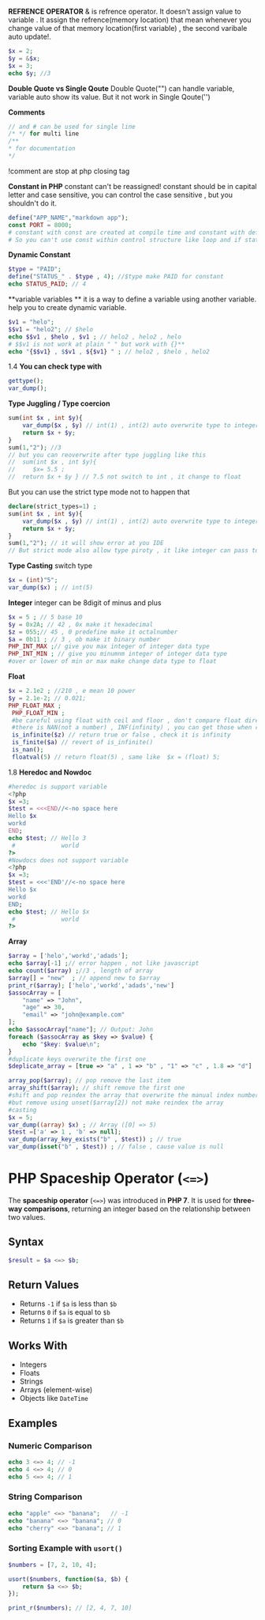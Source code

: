 **REFRENCE OPERATOR**
& is refrence operator. It doesn't assign value to variable . It assign the refrence(memory location) that mean whenever you change value of that memory location(first variable) , the second varibale auto update!.
```php
$x = 2;
$y = &$x;
$x = 3;
echo $y; //3
```

**Double Quote vs Single Qoute**
Double Quote("") can handle variable, variable auto show its value. But it not work in Single Qoute('')

**Comments**
```php
// and # can be used for single line 
/* */ for multi line
/**
* for documentation
*/
```

!comment are stop at php closing tag

**Constant in PHP**
constant can't be reassigned!
constant should be in capital letter and case sensitive,
you can control the case sensitive , but you shouldn't do it.
```php
define("APP_NAME","markdown app");
const PORT = 8000;
# constant with const are created at compile time and constant with define() are created at runtime.
# So you can't use const within control structure like loop and if statement. but define() can.
```
**Dynamic Constant**
```php
$type = "PAID";
define("STATUS_" . $type , 4); //$type make PAID for constant
echo STATUS_PAID; // 4
```
**variable variables **
it is a way to define a variable using another variable. help you to create dynamic variable.
```php
$v1 = "helo";
$$v1 = "helo2"; // $helo 
echo $$v1 , $helo , $v1 ; // helo2 , helo2 , helo
# $$v1 is not work at plain " " but work with {}**
echo "{$$v1} , $$v1 , ${$v1} " ; // helo2 , $helo , helo2
```

1.4
**You can check type with**
```php
gettype();
var_dump();
```
**Type Juggling / Type coercion**
```php
sum(int $x , int $y){
    var_dump($x , $y) // int(1) , int(2) auto overwrite type to integer
    return $x + $y;
}
sum(1,"2"); //3
// but you can reoverwrite after type juggling like this 
//  sum(int $x , int $y){ 
//     $x= 5.5 ;
//  return $x + $y } // 7.5 not switch to int , it change to float
```
But you can use the strict type mode not to happen that
```php
declare(strict_types=1) ;
sum(int $x , int $y){
    var_dump($x , $y) // int(1) , int(2) auto overwrite type to integer
    return $x + $y;
}
sum(1,"2"); // it will show error at you IDE 
// But strict mode also allow type piroty , it like integer can pass to float type 🥹
```
**Type Casting**
switch type 
```php
$x = (int)"5"; 
var_dump($x) ; // int(5)
```
**Integer**
integer can be 8digit of minus and plus
```php
$x = 5 ; // 5 base 10
$y = 0x2A; // 42 , 0x make it hexadecimal
$z = 055;// 45 , 0 predefine make it octalnumber
$a = 0b11 ; // 3 , ob make it binary number
PHP_INT_MAX ;// give you max integer of integer data type
PHP_INT_MIN ; // give you minumnm integer of integer data type
#over or lower of min or max make change data type to float
```
**Float**
```php
$x = 2.1e2 ; //210 , e mean 10 power
$y = 2.1e-2; // 0.021;
PHP_FLOAT_MAX ;
 PHP_FLOAT_MIN ; 
 #be careful using float with ceil and floor , don't compare float directly  
 #there is NAN(not a number) , INF(infinity) , you can get those when calculation 
 is_infinite($z) // return true or false , check it is infinity 
 is_finite($a) // revert of is_infinite()
 is_nan();
 floatval(5) // return float(5) , same like  $x = (float) 5;
```

1.8
**Heredoc and Nowdoc**
```php
#heredoc is support variable 
<?php
$x =3;
$test = <<<END//<-no space here
Hello $x
workd
END;
echo $test; // Hello 3
 #             world 
?>
#Nowdocs does not support variable
<?php
$x =3;
$test = <<<'END'//<-no space here
Hello $x
workd
END;
echo $test; // Hello $x
 #             world 
?>
```
**Array**
```php
$array = ['helo','workd','adads'];
echo $array[-1] ;// error happen , not like javascript
echo count($array) ;//3 , length of array
$array[] = "new"  ; // append new to $array 
print_r($array); ['helo','workd','adads','new']
$assocArray = [
    "name" => "John",
    "age" => 30,
    "email" => "john@example.com"
];
echo $assocArray["name"]; // Output: John
foreach ($assocArray as $key => $value) {
    echo "$key: $value\n";
}
#duplicate keys overwrite the first one
$deplicate_array = [true => "a" , 1 => "b" , "1" => "c" , 1.8 => "d"] ; // [1 => d ] , 1.8 overwrite all of 1 , true also 1

array_pop($array); // pop remove the last item
array_shift($array); // shift remove the first one
#shift and pop reindex the array that overwrite the manual index number 
#but remove using unset($array[2]) not make reindex the array
#casting
$x = 5;
var_dump((array) $x) ; // Array ([0] => 5)
$test =['a' => 1 , 'b' => null];
var_dump(array_key_exists("b" , $test)) ; // true 
var_dump(isset("b" , $test)) ; // false , cause value is null 
```
# PHP Spaceship Operator (`<=>`)

The **spaceship operator** (`<=>`) was introduced in **PHP 7**. It is used for **three-way comparisons**, returning an integer based on the relationship between two values.

## Syntax

```php
$result = $a <=> $b;
```

## Return Values

- Returns `-1` if `$a` is less than `$b`
- Returns `0`  if `$a` is equal to `$b`
- Returns `1`  if `$a` is greater than `$b`

## Works With

- Integers
- Floats
- Strings
- Arrays (element-wise)
- Objects like `DateTime`

## Examples

### Numeric Comparison

```php
echo 3 <=> 4; // -1
echo 4 <=> 4; // 0
echo 5 <=> 4; // 1
```

### String Comparison

```php
echo "apple" <=> "banana";   // -1
echo "banana" <=> "banana"; // 0
echo "cherry" <=> "banana"; // 1
```

### Sorting Example with `usort()`

```php
$numbers = [7, 2, 10, 4];

usort($numbers, function($a, $b) {
    return $a <=> $b;
});

print_r($numbers); // [2, 4, 7, 10]
```
